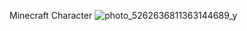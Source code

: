 Minecraft Character
![photo_5262636811363144689_y](https://github.com/dxgsltn/flutter_hw3/assets/163827345/f66f276d-4f9b-442b-a492-52cb5363bc02)

